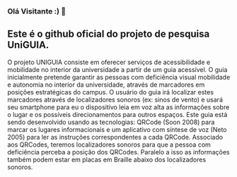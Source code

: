 ### Olá Visitante :) 👋
## Este é o github oficial do projeto de pesquisa UniGUIA.

O projeto UNIGUIA consiste em oferecer serviços de acessibilidade e mobilidade no interior da universidade a partir de um guia acessível. O guia inicialmente pretende garantir as pessoas com deficiência visual mobilidade e autonomia no interior da universidade, através de marcadores em posições estratégicas do campus. O usuário do guia irá localizar estes marcadores através de localizadores sonoros (ex: sinos de vento) e usará seu smartphone para eu o dispositivo leia em voz alta as informações sobre o lugar e os possíveis direcionamentos para outros espaços.
Este guia está sendo desenvolvido usando as tecnologias: QRCode (Soon 2008) para marcar os lugares informacionais e um aplicativo com síntese de voz (Neto 2005) para ler as instruções correspondentes a cada QRCode. Associado aos QRCodes, teremos localizadores sonoros para que a pessoa com deficiência perceba a posição dos QRCodes. Paralelo a isso as informações também podem estar em placas em Braille abaixo dos localizadores sonoros.
